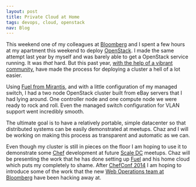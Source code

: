 ```yaml
---
layout: post
title: Private Cloud at Home
tags: devops, cloud, openstack
nav: Blog
---
```

This weekend one of my colleagues at [Bloomberg][1] and I spent a few
hours at my apartment this weekend to deploy [OpenStack][2]. I made
the same attempt last year by myself and was barely able to get a
OpenStack service running. It was _that_ hard.  But this past year,
[with the help of a vibrant community][3], have made the process for
deploying a cluster a hell of a lot easier.

Using [Fuel from Mirantis][4], and with a little configuration of my
managed switch, I had a two node OpenStack cluster built from eBay
servers that I had lying around. One controller node and one compute
node we were ready to rock and roll. Even the managed switch
configuration for VLAN support went incredibly smooth.

The ultimate goal is to have a relatively portable, simple datacenter
so that distributed systems can be easily demonstrated at meetups. Chaz
and I will be working on making this process as transparent and automatic
as we can.

Even though my cluster is still in pieces on the floor I am hoping to
use it to demonstrate some [Chef][5] development at future
[Scale DC][6] meetups. Chaz will be presenting the work that he has
done setting up [Fuel][4] and his home cloud which puts my completely
to shame. After [ChefConf 2014][7] I am hoping to introduce some of
the work that the new [Web Operations team at Bloomberg][8] have been
hacking away at.

[1]: http://bloomberg.com/about/
[2]: http://openstack.org/
[3]: https://github.com/stackforge/
[4]: http://software.mirantis.com/
[5]: http://getchef.com/
[6]: https://scaledc.org/
[7]: http://chefconf.opscode.com/
[8]: http://thoughtlessbanter.com/2014/03/12/web-operations-at-bloomberg/
